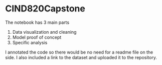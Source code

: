# CIND820Capstone

The notebook has 3 main parts
1. Data visualization and cleaning
2. Model proof of concept
3. Specific analysis

I annotated the code so there would be no need for a readme file on the side. I also included a link to the dataset and uploaded it to the repository.
